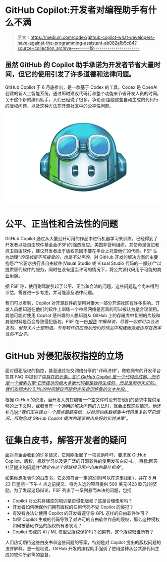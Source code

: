 # GitHub Copilot:开发者对编程助手有什么不满

> 原文：<https://medium.com/codex/github-copilot-what-developers-have-against-the-programming-assistant-ab082a1b5c84?source=collection_archive---------19----------------------->

## 虽然 GitHub 的 Copilot 助手承诺为开发者节省大量时间，但它的使用引发了许多道德和法律问题。

GitHub Copilot 于 6 月底推出，是一款基于 Codex 的工具，Codex 是 OpenAI 创建的新人工智能系统，通过即时建议代码行和整个功能来节省开发人员的时间。关于这个新的编码助手，人们已经说了很多。争论点:围绕这些自动生成的代码行的版权问题，以及这种方法在开源社区中的公平性问题。

![](img/fc50ee242ca46d76f3e3a46c89c1e5a6.png)

# 公平、正当性和合法性的问题

GitHub Copilot 通过从大量公开可用的作品中进行机器学习来训练，已经得到了开发者以及自由软件基金会(FSF)的强烈反应。美国非营利组织，其使命是促进和捍卫自由软件，建议开发者出于版权原因不要在平台上托管他们的代码。FSF 认为助理“*的现状是不可接受的，也是不公平的*。对 GitHub 开发的解决方案的主要抱怨:“*它要求执行非自由软件(Visual Studio 或 Visual Studio 代码的一部分)”*以提供替代软件的服务，同时在没有适当许可的情况下，将公共源代码用于可能的商业用途。

据 FSF 称，使用副驾驶引起了公平、正当和合法的问题，这些问题迄今尚未得到评估，需要进一步考虑，并可能涉及法律问题。

我们可以看到，Copilot 对开源软件的使用对很大一部分开源社区有许多影响。开发人员想知道在他们的软件上训练一个神经网络是否真的可以被认为是合理使用。其他可能对使用 Copilot 感兴趣的人想知道从 GitHub 上的存储库中复制的片段和其他材料是否会导致侵犯版权。FSF 在一份[*报告*](https://www.fsf.org/blogs/licensing/fsf-funded-call-for-white-papers-on-philosophical-and-legal-questions-around-copilot) *中解释说，尽管一切都可以合法复制，但有关人士想知道，专有软件供应商从他们的作品中构建服务是否存在根本性的不公平。*

# GitHub 对侵犯版权指控的立场

面对侵犯版权的指控，甚至通过社交网络分享的“*代码洗钱*”，微软拥有的开发平台在其 FAQ 中提到了[中存在的元素。即:“ *GitHub Copilot 是一个代码合成器，而不是一个搜索引擎:它所提示的绝大多数代码都是独特生成的，而且是前所未见的。我们发现大约 0.1%的时间建议可能包含来自训练集的文本片段。*](https://copilot.github.com/)

根据 GitHub 的说法，当开发人员在编辑一个空文件时没有在他们的请求中提供足够的上下文时，或者当有一个通用的解决问题的方法时，就会出现这些情况。他还补充说:“*我们正在建立一个原点跟踪系统，以检测训练数据集中代码重复的罕见情况，帮助您就 GitHub Copilot 提供的建议做出良好的实时决策*”。

# 征集白皮书，解答开发者的疑问

面对基金会收到的许多请求，它刚刚发起了一项资助呼吁，要求就 GitHub Copilot、版权、机器学习以及更广泛的开源软件的使用发布白皮书。。目标:回答社区提出的问题并“*确定在这个领域捍卫用户自由的最佳机会*”。

如果你想发表你的白皮书，它必须符合一定的准则(可以在这里找到)，并在 8 月 23 日星期一下午 4 点之前提交。将为入选的项目提供 500 美元(423 欧元)的奖励。为了发起这场辩论，FSF 列出了一系列悬而未决的问题，包括:

*   Copilot 对公共存储库的培训是否侵犯版权？这是合理使用吗？
*   开发者如何确保他们拥有版权的任何代码不受 Copilot 的侵犯？
*   有没有办法让使用 Copilot 的开发者遵守像 GPL 这样的自由软件许可？
*   如果 Copilot 生成的代码导致了对许可的自由软件作品的侵权，那么这种侵权如何被基础作品的版权所有者发现？
*   Copilot 形成的 AI / ML 模型受版权保护吗？如果有，这个版权归谁所有？

人们热切期待这些白皮书和这些问题的答案，特别是对 Copilot 提出的版权问题的法律解释。更一般地说，GitHub 开发的编程助手强调了使用这种从公共源代码生成的软件所必需的监督。